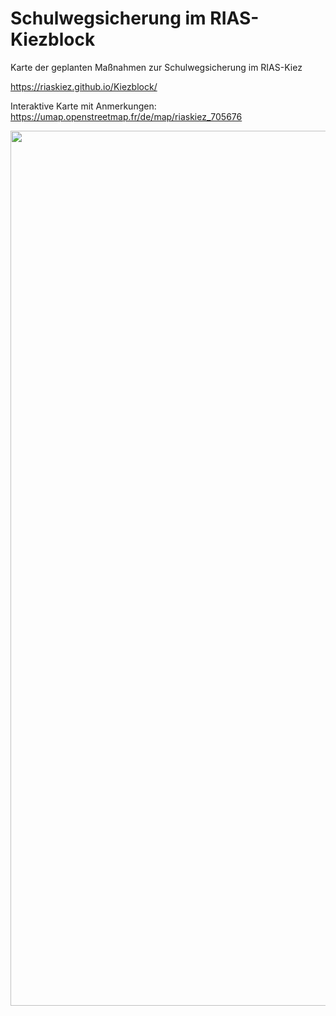 # Schulwegsicherung im RIAS-Kiezblock
Karte der geplanten Maßnahmen zur Schulwegsicherung im RIAS-Kiez

https://riaskiez.github.io/Kiezblock/

Interaktive Karte mit Anmerkungen:
https://umap.openstreetmap.fr/de/map/riaskiez_705676

<img src="https://raw.githubusercontent.com/riaskiez/Kiezblock/main/RIAS-Kiezblock%20Karte.png" width=1400>

